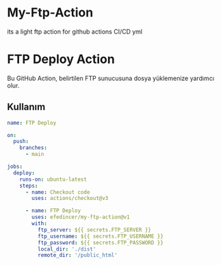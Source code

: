 # My-Ftp-Action
its a light ftp action for github actions CI/CD yml

# FTP Deploy Action

Bu GitHub Action, belirtilen FTP sunucusuna dosya yüklemenize yardımcı olur.

## Kullanım

```yaml
name: FTP Deploy

on:
  push:
    branches:
      - main

jobs:
  deploy:
    runs-on: ubuntu-latest
    steps:
      - name: Checkout code
        uses: actions/checkout@v3

      - name: FTP Deploy
        uses: efedincer/my-ftp-action@v1
        with:
          ftp_server: ${{ secrets.FTP_SERVER }}
          ftp_username: ${{ secrets.FTP_USERNAME }}
          ftp_password: ${{ secrets.FTP_PASSWORD }}
          local_dir: './dist'
          remote_dir: '/public_html'
